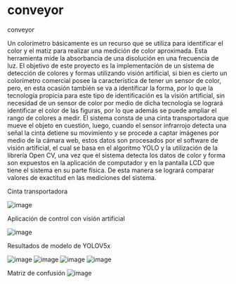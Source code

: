 # conveyor
conveyor

Un colorímetro básicamente es un recurso que se utiliza para identificar el color y el matiz para realizar una medición de color aproximada. Esta herramienta mide la absorbancia de una disolución en una 
frecuencia de luz. El objetivo de este proyecto es la implementación de un sistema de detección de colores y formas utilizando visión artificial, si bien es cierto un colorímetro comercial posee la característica 
de tener un sensor de color, pero, en esta ocasión también se va a identificar la forma, por lo que la tecnología propicia para este tipo de identificación es la visión artificial, sin necesidad de un sensor de 
color por medio de dicha tecnología se logrará identificar el color de las figuras, por lo que además se puede ampliar el rango de colores a medir. El sistema consta de una cinta transportadora que mueve el objeto 
en cuestión, luego, cuando el sensor infrarrojo detecta una señal la cinta detiene su movimiento y se procede a captar imágenes por medio de la cámara web, estos datos son procesados por el software de visión 
artificial, el cual se basa en el algoritmo YOLO y la utilización de la librería Open CV, una vez que el sistema detecta los datos de color y forma son expuestos en la aplicación de computador y en la pantalla LCD 
que tiene el sistema en su parte física. De esta manera se logrará comparar valores de exactitud en las mediciones del sistema.

Cinta transportadora

![image](https://github.com/nayvilla/conveyor/assets/94719402/95ddfc1b-a3dc-49c4-99df-ed83c1beab8e)

Aplicación de control con visión artificial 

![image](https://github.com/nayvilla/conveyor/assets/94719402/de58696a-e713-4f77-8355-ba4711ce2730)

Resultados de modelo de YOLOV5x

![image](https://github.com/nayvilla/conveyor/assets/94719402/a5afe829-6a47-495d-aec7-77c6d33ab5bc)
![image](https://github.com/nayvilla/conveyor/assets/94719402/7dae95a9-4f65-4564-b69c-a7f9d66dfcf4)
![image](https://github.com/nayvilla/conveyor/assets/94719402/75fd05a8-d82e-4f24-bc03-da2ed716d7ad)
![image](https://github.com/nayvilla/conveyor/assets/94719402/448b9dba-6b53-46c9-aee6-c980c4f4b1cd)

Matriz de confusión
![image](https://github.com/nayvilla/conveyor/assets/94719402/9edf31e4-4a13-420c-8dab-f2fb99e86735)







